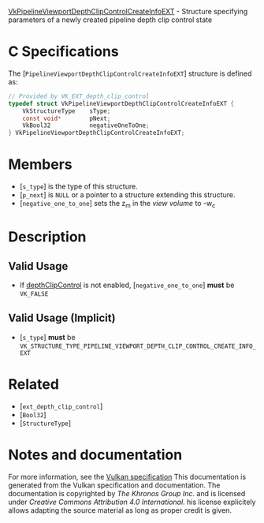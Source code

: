 [VkPipelineViewportDepthClipControlCreateInfoEXT](https://www.khronos.org/registry/vulkan/specs/1.3-extensions/man/html/VkPipelineViewportDepthClipControlCreateInfoEXT.html) - Structure specifying parameters of a newly created pipeline depth clip control state

# C Specifications
The [`PipelineViewportDepthClipControlCreateInfoEXT`] structure is
defined as:
```c
// Provided by VK_EXT_depth_clip_control
typedef struct VkPipelineViewportDepthClipControlCreateInfoEXT {
    VkStructureType    sType;
    const void*        pNext;
    VkBool32           negativeOneToOne;
} VkPipelineViewportDepthClipControlCreateInfoEXT;
```

# Members
- [`s_type`] is the type of this structure.
- [`p_next`] is `NULL` or a pointer to a structure extending this structure.
- [`negative_one_to_one`] sets the z<sub>m</sub> in the *view volume* to -w<sub>c</sub>

# Description
## Valid Usage
-    If [depthClipControl](https://www.khronos.org/registry/vulkan/specs/1.3-extensions/html/vkspec.html#features-depthClipControl) is not enabled, [`negative_one_to_one`] **must**  be `VK_FALSE`

## Valid Usage (Implicit)
-  [`s_type`] **must**  be `VK_STRUCTURE_TYPE_PIPELINE_VIEWPORT_DEPTH_CLIP_CONTROL_CREATE_INFO_EXT`

# Related
- [`ext_depth_clip_control`]
- [`Bool32`]
- [`StructureType`]

# Notes and documentation
For more information, see the [Vulkan specification](https://www.khronos.org/registry/vulkan/specs/1.3-extensions/html/vkspec.html)
This documentation is generated from the Vulkan specification and documentation.
The documentation is copyrighted by *The Khronos Group Inc.* and is licensed under *Creative Commons Attribution 4.0 International*.
his license explicitely allows adapting the source material as long as proper credit is given.
        